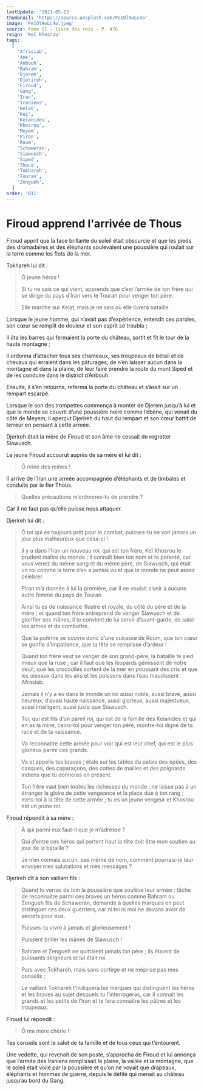```yaml
---
lastUpdate: '2021-05-13'
thumbnail: 'https://source.unsplash.com/Pe1Ol9oLc4o'
image: 'Pe1Ol9oLc4o.jpeg'
source: tome II - livre des rois - P. 476
reign: 'Keï Khosrou'
tags:
  [
    'Afrasiab',
    'âme',
    'Anbouh',
    'Bahram',
    'Djerem',
    'Djerireh',
    'Firoud',
    'Gang',
    'Iran',
    'Iraniens',
    'Kelat',
    'Keï',
    'Keïanides',
    'Khosrou',
    'Meyem',
    'Piran',
    'Roum',
    'Schaweran',
    'Siawusch',
    'Siped',
    'Thous',
    'Tokhareh',
    'Touran',
    'Zengueh',
  ]
order: '011'
---
```


# Firoud apprend l'arrivée de Thous

Firoud apprit que la face brillante du soleil était obscurcie et que les pieds des dromadaires et des éléphants soulevaient une poussière qui roulait sur la terre comme les flots de la mer.

Tokhareh lui dit :

> Ô jeune héros !
>
> Si tu ne sais ce qui vient, apprends que c’est l’armée de ton frère qui se dirige du pays d’Iran vers le Touran pour venger ton père.
>
> Elle marche sur Kelat, mais je ne sais où elle livrera bataille.

Lorsque le jeune homme, qui n’avait pas d’expérience, entendit ces paroles, son cœur se remplit de douleur et son esprit se troubla ;

Il ôta les barres qui fermaient la porte du château, sortit et fit le tour de la haute montagne ;

Il ordonna d’attacher tous ses chameaux, ses troupeaux de bétail et de chevaux qui erraient dans les pâturages, de n’en laisser aucun dans la montagne et dans la plaine, de leur faire prendre la route du mont Siped et de les conduire dans le district d’Anbouh.

Ensuite, il s’en retourna, referma la porte du château et s’assit sur un rempart escarpé.

Lorsque le son des trompettes commença à monter de Djerem jusqu’à lui et que le monde se couvrit d’une poussière noire comme l’ébène, qui venait du côté de Meyem, il aperçut Djerireh du haut du rempart et son cœur battit de terreur en pensant à cette armée.

Djerireh était la mère de Firoud et son âme ne cessait de regretter Siawusch.

Le jeune Firoud accourut auprès de sa mère et lui dit :

> Ô reine des reines !

Il arrive de l’Iran une armée accompagnée d’éléphants et de timbales et conduite par le fier Thous.

> Quelles précautions m’ordonnes-tu de prendre ?

Car il ne faut pas qu’elle puisse nous attaquer.

Djerireh lui dit :

> Ô toi qui es toujours prêt pour le combat, puisses-tu ne voir jamais un jour plus malheureux que celui-ci !
>
> Il y a dans l’Iran un nouveau roi, qui est ton frère, Keï Khosrou le prudent maître du monde ; il connaît bien ton nom et ta parenté, car vous venez du même sang et du même père, de Siawusch, qui était un roi comme la terre n’en a jamais vu et que le monde ne peut assez célébrer.
>
> Piran m’a donnée à lui la première, car il ne voulait s’unir à aucune autre femme du pays de Touran.
>
> Ainsi tu es de naissance illustre et royale, du côté du père et de la mère ; et quand ton frère entreprend de venger Siawusch et de glorifier ses mânes, il te convient de lui servir d’avant-garde, de saisir tes armes et de combattre.
>
> Que ta poitrine se couvre donc d’une cuirasse de Roum, que ton cœur se gonfle d’impatience, que ta tête se remplisse d’ardeur !
>
> Quand ton frère veut se venger de son grand-père, la bataille te sied mieux que la ruse ; car il faut que les léopards gémissent de notre deuil, que les crocodiles sortent de la mer en poussant des cris et que les oiseaux dans les airs et les poissons dans l’eau maudissent Afrasiab.
>
> Jamais il n’y a eu dans le monde un roi aussi noble, aussi brave, aussi heureux, d’aussi haute naissance, aussi glorieux, aussi majestueux, aussi intelligent, aussi juste que Siawusch.
>
> Toi, qui est fils d’un pareil roi, qui est de la famille des Keïanides et qui en as la mine, ceins-toi pour venger ton père, montre-toi digne de ta race et de ta naissance.
>
> Va reconnaitre cette armée pour voir qui est leur chef, qui est le plus glorieux parmi ces grands.
>
> Va et appelle tes braves ; étale sur les tables du palais des épées, des casques, des caparaçons, des cottes de mailles et des poignards indiens que tu donneras en présent.
>
> Ton frère vaut bien toutes les richesses du monde ; ne laisse pas à un étranger la gloire de cette vengeance et la place due à ton rang ; mets-toi à la tête de cette armée ; tu es un jeune vengeur et Khosrou est un jeune roi.

Firoud répondit à sa mère :

> À qui parmi eux faut-il que je m’adresse ?
>
> Qui d’entre ces héros qui portent haut la tête doit être mon soutien au jour de la bataille ?
>
> Je n’en connais aucun, pas même de nom, comment pourrais-je leur envoyer mes salutations et mes messages ?

Djerireh dit à son vaillant fils :

> Quand tu verras de loin la poussière que soulève leur armée ; tâche de reconnaitre parmi ces braves un héros comme Bahram ou Zengueh fils de Schaweran, demande à quelles marques on peut distinguer ces deux guerriers, car ni toi ni moi ne devons avoir de secrets pour eux.
>
> Puisses-tu vivre à jamais et glorieusement !
>
> Puissent briller les mânes de Siawusch !
>
> Bahram et Zengueh ne quittaient jamais ton père ; ils étaient de puissants seigneurs et lui était roi.
>
> Pars avec Tokhareh, mais sans cortège et ne méprise pas mes conseils ;
>
> Le vaillant Tokhareh t’indiquera les marques qui distinguent les héros et les braves au sujet desquels tu l’interrogeras, car il connaît les grands et les petits de l’Iran et te fera connaître les pâtres et les troupeaux.

Firoud lui répondit :

> Ô ma mère chérie !

Tes conseils sont le salut de ta famille et de tous ceux qui t’entourent.

Une vedette, qui revenait de son poste, s’approcha de Firoud et lui annonça que l’armée des Iraniens remplissait la plaine, la vallée et la montagne, que le soleil était voilé par la poussière et qu’on ne voyait que drapeaux, éléphants et hommes de guerre, depuis le défilé qui menait au château jusqu’au bord du Gang.
